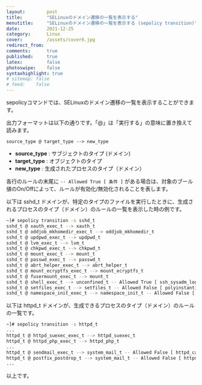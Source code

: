 ```yaml
---
layout:        post
title:         "SELinuxのドメイン遷移の一覧を表示する"
menutitle:     "SELinuxのドメイン遷移の一覧を表示する (sepolicy transition)"
date:          2021-12-25
category:      Linux
cover:         /assets/cover6.jpg
redirect_from:
comments:      true
published:     true
latex:         false
photoswipe:    false
syntaxhighlight: true
# sitemap: false
# feed:    false
---
```


sepolicyコマンドでは、SELinuxのドメイン遷移の一覧を表示することができます。

出力フォーマットは以下の通りです。「@」は「実行する」の意味に置き換えて読みます。
```
source_type @ target_type --> new_type
```
- **source_type** : サブジェクトのタイプ (ドメイン)
- **target_type** : オブジェクトのタイプ
- **new_type** : 生成されたプロセスのタイプ（ドメイン）

各行のルールの末尾に `-- Allowed True [ 条件 ]` がある場合は、対象のブール値のOn/Offによって、ルールが有効化/無効化されることを表します。

以下は sshd_t ドメインが、特定のタイプのファイルを実行したときに、生成されるプロセスのタイプ（ドメイン）のルールの一覧を表示した時の例です。

```bash
~]# sepolicy transition -s sshd_t
sshd_t @ xauth_exec_t --> xauth_t
sshd_t @ oddjob_mkhomedir_exec_t --> oddjob_mkhomedir_t
sshd_t @ updpwd_exec_t --> updpwd_t
sshd_t @ lvm_exec_t --> lvm_t
sshd_t @ chkpwd_exec_t --> chkpwd_t
sshd_t @ mount_exec_t --> mount_t
sshd_t @ passwd_exec_t --> passwd_t
sshd_t @ abrt_helper_exec_t --> abrt_helper_t
sshd_t @ mount_ecryptfs_exec_t --> mount_ecryptfs_t
sshd_t @ fusermount_exec_t --> mount_t
sshd_t @ shell_exec_t --> unconfined_t -- Allowed True [ ssh_sysadm_login=1 || unconfined_login=1 ]
sshd_t @ setfiles_exec_t --> setfiles_t -- Allowed False [ polyinstantiation_enabled=0 ]
sshd_t @ namespace_init_exec_t --> namespace_init_t -- Allowed False [ polyinstantiation_enabled=0 ]
```

以下は httpd_t ドメインが、生成できるプロセスのタイプ（ドメイン）のルールの一覧です。

```bash
~]# sepolicy transition -s httpd_t
...
httpd_t @ httpd_suexec_exec_t --> httpd_suexec_t
httpd_t @ httpd_php_exec_t --> httpd_php_t
...
httpd_t @ sendmail_exec_t --> system_mail_t -- Allowed False [ httpd_can_sendmail=0 ]
httpd_t @ postfix_postdrop_t --> system_mail_t -- Allowed False [ httpd_can_sendmail=0 ]
...
```

以上です。
